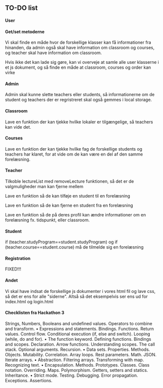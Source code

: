 ## **TO-DO list** 
#### **User**
                 

                 
#### **Get/set metoderne**

Vi skal finde en måde hvor de forskellige klasser kan få informationer fra hinanden, da admin også skal have information om classroom og courses, og teacher skal have information om classroom.

Hvis ikke det kan lade sig gøre, kan vi overveje at samle alle user klasserne i et js dokument, og så finde en måde at classroom, courses og order kan virke 

#### **Admin**

Admin skal kunne slette teachers eller students, så informationerne om de student og teachers der er regristreret skal også gemmes i local storage. 

#### **Classroom**

Lave en funktion der kan tjekke hvilke lokaler er tilgængelige, så teachers kan vide det.

#### **Courses**

Lave en funktion der kan tjekke hvilke fag de forskellige students og teachers har klaret, for at vide om de kan være en del af den samme forelæsning.

#### **Teacher**

Tilkoble lectureList med removeLecture funktionen, så det er de valgmuligheder man kan fjerne mellem

Lave en funktion så de kan tilføje en student til en forelæsning

Lave en funktion så de kan fjerne en student fra en forelæsning

Lave en funktion så de på deres profil kan ændre informationer om en forelæsning fx. tidspunkt, eller classroom.

#### **Student**

 if (teacher.studyProgram==student.studyProgram) og  if (teacher.course==student.course) må de tilmelde sig en forelæsning

#### **Registration**
FIXED!!!

#### **Andet**

Vi skal have indsat de forskellige js dokumenter i vores html fil og lave css, så det er ens for alle "siderne". Altså så det eksempelvis ser ens ud for index.html og login.html





#### **Checklisten fra Hackathon 3**

 Strings, Numbers, Booleans and undefined values. Operators to combine and transform.
• Expressions and statements. Bindings. Functions. Return values. Control flow. Conditional
execution (if, else and switch). Looping (while, do and for).
• The function keyword. Defining functions. Bindings and scopes. Declaration. Arrow functions.
Understanding scopes. The call stack. Optional arguments. Recursion.
• Data sets. Properties. Methods. Objects. Mutability. Correlation. Array loops. Rest parameters.
Math. JSON. Iterate arrays.
• Abstraction. Filtering arrays. Transforming with map. Recognizing text.
• Encapsulation. Methods. Prototypes. Classes. Class notation. Overriding. Maps. Polymorphism.
Getters, setters and statics. Inheritance.
• Strict mode. Testing. Debugging. Error propagation. Exceptions. Assertions.